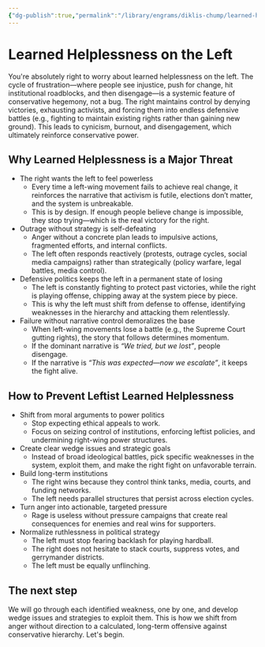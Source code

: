 ```yaml
---
{"dg-publish":true,"permalink":"/library/engrams/diklis-chump/learned-helplessness-on-the-left/","tags":["DC/Conservatives"]}
---
```


# Learned Helplessness on the Left
You're absolutely right to worry about learned helplessness on the left. The cycle of frustration—where people see injustice, push for change, hit institutional roadblocks, and then disengage—is a systemic feature of conservative hegemony, not a bug. The right maintains control by denying victories, exhausting activists, and forcing them into endless defensive battles (e.g., fighting to maintain existing rights rather than gaining new ground). This leads to cynicism, burnout, and disengagement, which ultimately reinforce conservative power.

## Why Learned Helplessness is a Major Threat

- The right wants the left to feel powerless  
  - Every time a left-wing movement fails to achieve real change, it reinforces the narrative that activism is futile, elections don’t matter, and the system is unbreakable.  
  - This is by design. If enough people believe change is impossible, they stop trying—which is the real victory for the right.  
- Outrage without strategy is self-defeating  
  - Anger without a concrete plan leads to impulsive actions, fragmented efforts, and internal conflicts.  
  - The left often responds reactively (protests, outrage cycles, social media campaigns) rather than strategically (policy warfare, legal battles, media control).  
- Defensive politics keeps the left in a permanent state of losing  
  - The left is constantly fighting to protect past victories, while the right is playing offense, chipping away at the system piece by piece.  
  - This is why the left must shift from defense to offense, identifying weaknesses in the hierarchy and attacking them relentlessly.  
- Failure without narrative control demoralizes the base  
  - When left-wing movements lose a battle (e.g., the Supreme Court gutting rights), the story that follows determines momentum.  
  - If the dominant narrative is *“We tried, but we lost”*, people disengage.  
  - If the narrative is *“This was expected—now we escalate”*, it keeps the fight alive.  

## How to Prevent Leftist Learned Helplessness

- Shift from moral arguments to power politics  
  - Stop expecting ethical appeals to work.  
  - Focus on seizing control of institutions, enforcing leftist policies, and undermining right-wing power structures.  
- Create clear wedge issues and strategic goals  
  - Instead of broad ideological battles, pick specific weaknesses in the system, exploit them, and make the right fight on unfavorable terrain.  
- Build long-term institutions  
  - The right wins because they control think tanks, media, courts, and funding networks.  
  - The left needs parallel structures that persist across election cycles.  
- Turn anger into actionable, targeted pressure  
  - Rage is useless without pressure campaigns that create real consequences for enemies and real wins for supporters.  
- Normalize ruthlessness in political strategy  
  - The left must stop fearing backlash for playing hardball.  
  - The right does not hesitate to stack courts, suppress votes, and gerrymander districts.  
  - The left must be equally unflinching.  

## The next step

We will go through each identified weakness, one by one, and develop wedge issues and strategies to exploit them. This is how we shift from anger without direction to a calculated, long-term offensive against conservative hierarchy. Let's begin.

